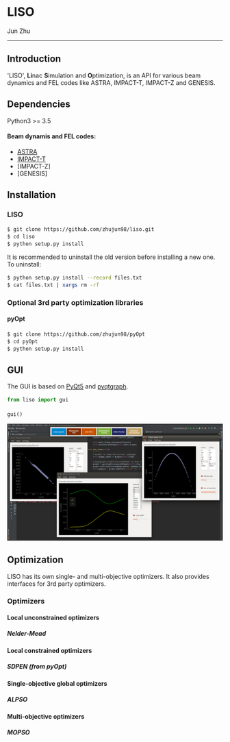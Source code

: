 # LISO

Jun Zhu

---

## Introduction

'LISO', **Li**nac **S**imulation and **O**ptimization, is an API for various beam dynamics and FEL codes like ASTRA, IMPACT-T, IMPACT-Z and GENESIS.

## Dependencies

Python3 >= 3.5

#### Beam dynamis and FEL codes:
- [ASTRA](http://www.desy.de/~mpyflo/)
- [IMPACT-T](http://portal.nersc.gov/project/m669/IMPACT-T/)
- [IMPACT-Z]
- [GENESIS]

## Installation

### LISO

```sh
$ git clone https://github.com/zhujun98/liso.git
$ cd liso
$ python setup.py install
```
It is recommended to uninstall the old version before installing a new one. To uninstall:

```sh
$ python setup.py install --record files.txt
$ cat files.txt | xargs rm -rf
```

### Optional 3rd party optimization libraries

#### pyOpt
```sh
$ git clone https://github.com/zhujun98/pyOpt
$ cd pyOpt
$ python setup.py install
```

## GUI

The GUI is based on [PyQt5](https://www.riverbankcomputing.com/software/pyqt/download5) and [pyqtgraph](http://www.pyqtgraph.org/).

```py
from liso import gui

gui()
```

![alt text](misc/GUI_v1.png)


## Optimization

LISO has its own single- and multi-objective optimizers. It also provides interfaces for 3rd party optimizers.

### Optimizers

#### Local unconstrained optimizers
##### Nelder-Mead

#### Local constrained optimizers
##### SDPEN (from pyOpt)

#### Single-objective global optimizers
##### ALPSO

#### Multi-objective optimizers
##### MOPSO




